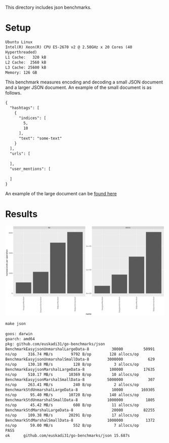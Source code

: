 This directory includes json benchmarks.

# Setup
```
Ubuntu Linux
Intel(R) Xeon(R) CPU E5-2670 v2 @ 2.50GHz x 20 Cores (40 Hyperthreaded)
L1 Cache:   320 kB
L2 Cache:  2560 kB
L3 Cache: 25600 kB
Memory: 126 GB
```

This benchmark measures encoding and decoding a small JSON document and a larger JSON document. An example of the small document is as follows.
```
{
  "hashtags": [
    {
      "indices": [
        5,
        10
      ],
      "text": "some-text"
    }
  ],
  "urls": [
    
  ],
  "user_mentions": [
    
  ]
}
```

An example of the large document can be [found here](https://github.com/kellabyte/go-benchmarks/blob/master/json/example.json)

# Results
[![results](../results/json-multi.png)](https://github.com/kellabyte/go-benchmarks/raw/master/results/json-multi.png)

```
make json

goos: darwin
goarch: amd64
pkg: github.com/euskadi31/go-benchmarks/json
BenchmarkEasyjsonUnmarshalLargeData-8   	   30000	     50991 ns/op	 316.74 MB/s	    9792 B/op	     128 allocs/op
BenchmarkEasyjsonUnmarshalSmallData-8   	 3000000	       629 ns/op	 130.18 MB/s	     128 B/op	       3 allocs/op
BenchmarkEasyjsonMarshalLargeData-8     	  100000	     17635 ns/op	 510.17 MB/s	   10369 B/op	      10 allocs/op
BenchmarkEasyjsonMarshalSmallData-8     	 5000000	       307 ns/op	 263.41 MB/s	     240 B/op	       2 allocs/op
BenchmarkStdUnmarshalLargeData-8        	   10000	    169305 ns/op	  95.40 MB/s	   10720 B/op	     140 allocs/op
BenchmarkStdUnmarshalSmallData-8        	 1000000	      1805 ns/op	  45.42 MB/s	     608 B/op	      11 allocs/op
BenchmarkStdMarshalLargeData-8          	   20000	     82255 ns/op	 109.38 MB/s	   20291 B/op	      17 allocs/op
BenchmarkStdMarshalSmallData-8          	 1000000	      1372 ns/op	  59.00 MB/s	     552 B/op	       7 allocs/op
PASS
ok  	github.com/euskadi31/go-benchmarks/json	15.687s
```
